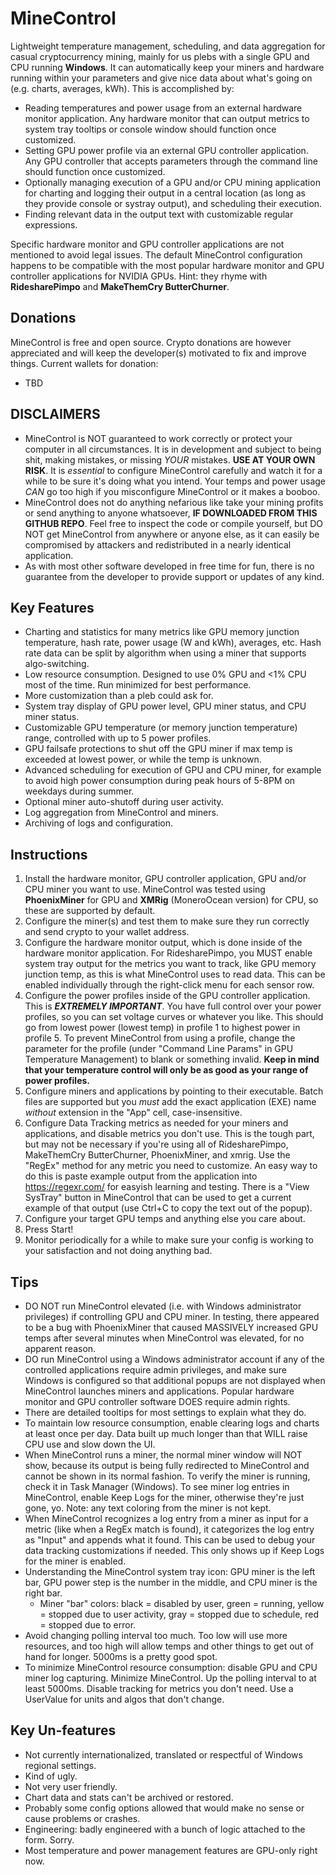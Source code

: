 # MineControl 

Lightweight temperature management, scheduling, and data aggregation for casual cryptocurrency mining, mainly for us plebs with a single GPU and CPU running **Windows**. It can automatically keep your miners and hardware running within your parameters and give nice data about what's going on (e.g. charts, averages, kWh). This is accomplished by:
- Reading temperatures and power usage from an external hardware monitor application. Any hardware monitor that can output metrics to system tray tooltips or console window should function once customized.
- Setting GPU power profile via an external GPU controller application. Any GPU controller that accepts parameters through the command line should function once customized.
- Optionally managing execution of a GPU and/or CPU mining application for charting and logging their output in a central location (as long as they provide console or systray output), and scheduling their execution.
- Finding relevant data in the output text with customizable regular expressions.

Specific hardware monitor and GPU controller applications are not mentioned to avoid legal issues. The default MineControl configuration happens to be compatible with the most popular hardware monitor and GPU controller applications for NVIDIA GPUs. Hint: they rhyme with **RidesharePimpo** and **MakeThemCry ButterChurner**.

## Donations
MineControl is free and open source. Crypto donations are however appreciated and will keep the developer(s) motivated to fix and improve things. Current wallets for donation:
- TBD

## DISCLAIMERS

- MineControl is NOT guaranteed to work correctly or protect your computer in all circumstances. It is in development and subject to being shit, making mistakes, or missing *YOUR* mistakes. **USE AT YOUR OWN RISK**. It is *essential* to configure MineControl carefully and watch it for a while to be sure it's doing what you intend. Your temps and power usage *CAN* go too high if you misconfigure MineControl or it makes a booboo.
- MineControl does not do anything nefarious like take your mining profits or send anything to anyone whatsoever, **IF DOWNLOADED FROM THIS GITHUB REPO**. Feel free to inspect the code or compile yourself, but DO NOT get MineControl from anywhere or anyone else, as it can easily be compromised by attackers and redistributed in a nearly identical application.
- As with most other software developed in free time for fun, there is no guarantee from the developer to provide support or updates of any kind.

## Key Features

- Charting and statistics for many metrics like GPU memory junction temperature, hash rate, power usage (W and kWh), averages, etc. Hash rate data can be split by algorithm when using a miner that supports algo-switching.
- Low resource consumption. Designed to use 0% GPU and <1% CPU most of the time. Run minimized for best performance.
- More customization than a pleb could ask for.
- System tray display of GPU power level, GPU miner status, and CPU miner status.
- Customizable GPU temperature (or memory junction temperature) range, controlled with up to 5 power profiles.
- GPU failsafe protections to shut off the GPU miner if max temp is exceeded at lowest power, or while the temp is unknown.
- Advanced scheduling for execution of GPU and CPU miner, for example to avoid high power consumption during peak hours of 5-8PM on weekdays during summer.
- Optional miner auto-shutoff during user activity.
- Log aggregation from MineControl and miners.
- Archiving of logs and configuration.


## Instructions

1) Install the hardware monitor, GPU controller application, GPU and/or CPU miner you want to use. MineControl was tested using **PhoenixMiner** for GPU and **XMRig** (MoneroOcean version) for CPU, so these are supported by default.
2) Configure the miner(s) and test them to make sure they run correctly and send crypto to your wallet address.
3) Configure the hardware monitor output, which is done inside of the hardware monitor application. For RidesharePimpo, you MUST enable system tray output for the metrics you want to track, like GPU memory junction temp, as this is what MineControl uses to read data. This can be enabled individually through the right-click menu for each sensor row.
3) Configure the power profiles inside of the GPU controller application. This is ***EXTREMELY IMPORTANT***. You have full control over your power profiles, so you can set voltage curves or whatever you like. This should go from lowest power (lowest temp) in profile 1 to highest power in profile 5. To prevent MineControl from using a profile, change the parameter for the profile (under "Command Line Params" in GPU Temperature Management) to blank or something invalid. **Keep in mind that your temperature control will only be as good as your range of power profiles.**
4) Configure miners and applications by pointing to their executable. Batch files are supported but you *must* add the exact application (EXE) name *without* extension in the "App" cell, case-insensitive.
5) Configure Data Tracking metrics as needed for your miners and applications, and disable metrics you don't use. This is the tough part, but may not be necessary if you're using all of RidesharePimpo, MakeThemCry ButterChurner, PhoenixMiner, and xmrig. Use the "RegEx" method for any metric you need to customize. An easy way to do this is paste example output from the application into https://regexr.com/ for easyish learning and testing. There is a "View SysTray" button in MineControl that can be used to get a current example of that output (use Ctrl+C to copy the text out of the popup).
6) Configure your target GPU temps and anything else you care about.
7) Press Start!
8) Monitor periodically for a while to make sure your config is working to your satisfaction and not doing anything bad.

## Tips

- DO NOT run MineControl elevated (i.e. with Windows administrator privileges) if controlling GPU and CPU miner. In testing, there appeared to be a bug with PhoenixMiner that caused MASSIVELY increased GPU temps after several minutes when MineControl was elevated, for no apparent reason.
- DO run MineControl using a Windows administrator account if any of the controlled applications require admin privileges, and make sure Windows is configured so that additional popups are not displayed when MineControl launches miners and applications. Popular hardware monitor and GPU controller software DOES require admin rights.
- There are detailed tooltips for most settings to explain what they do.
- To maintain low resource consumption, enable clearing logs and charts at least once per day. Data built up much longer than that WILL raise CPU use and slow down the UI.
- When MineControl runs a miner, the normal miner window will NOT show, because its output is being fully redirected to MineControl and cannot be shown in its normal fashion. To verify the miner is running, check it in Task Manager (Windows). To see miner log entries in MineControl, enable Keep Logs for the miner, otherwise they're just gone, yo. Note: any text coloring from the miner is not kept.
- When MineControl recognizes a log entry from a miner as input for a metric (like when a RegEx match is found), it categorizes the log entry as "Input" and appends what it found. This can be used to debug your data tracking customizations if needed. This only shows up if Keep Logs for the miner is enabled.
- Understanding the MineControl system tray icon: GPU miner is the left bar, GPU power step is the number in the middle, and CPU miner is the right bar. 
  - Miner "bar" colors: black = disabled by user, green = running, yellow = stopped due to user activity, gray = stopped due to schedule, red = stopped due to error.
- Avoid changing polling interval too much. Too low will use more resources, and too high will allow temps and other things to get out of hand for longer. 5000ms is a pretty good spot.
- To minimize MineControl resource consumption: disable GPU and CPU miner log capturing. Minimize MineControl. Up the polling interval to at least 5000ms. Disable tracking for metrics you don't need. Use a UserValue for units and algos that don't change.

## Key Un-features
- Not currently internationalized, translated or respectful of Windows regional settings.
- Kind of ugly.
- Not very user friendly.
- Chart data and stats can't be archived or restored.
- Probably some config options allowed that would make no sense or cause problems or crashes.
- Engineering: badly engineered with a bunch of logic attached to the form. Sorry.
- Most temperature and power management features are GPU-only right now.
